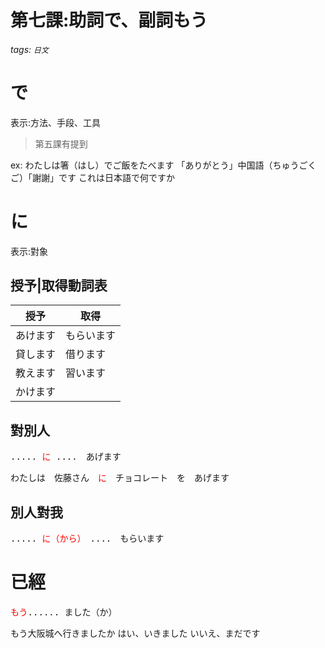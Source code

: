 第七課:助詞で、副詞もう
===
###### tags: `日文`
<style>
span.import
{
 color:red;
}
</style>
# で

表示:方法、手段、工具

> 第五課有提到

ex:
わたしは箸（はし）でご飯をたべます
「ありがとう」中国語（ちゅうごくご）「謝謝」です
これは日本語で何ですか

# に

表示:對象

## 授予|取得動詞表

| 授予     | 取得       |
| -------- | ---------- |
| あけます | もらいます |
| 貸します | 借ります   |
| 教えます | 習います   |
| かけます |            |

## 對別人
<pre>..... <span class="import">に</span> ....　あげます</pre>

わたしは　佐藤さん　<span class="import">に</span>　チョコレート　を　あげます

## 別人對我

<pre>..... <span class="import">に（から）</span>　....　もらいます</pre>

# 已經

<pre><span class="import">もう</span>...... ました（か）</pre>

もう大阪城へ行きましたか
はい、いきました
いいえ、まだです
